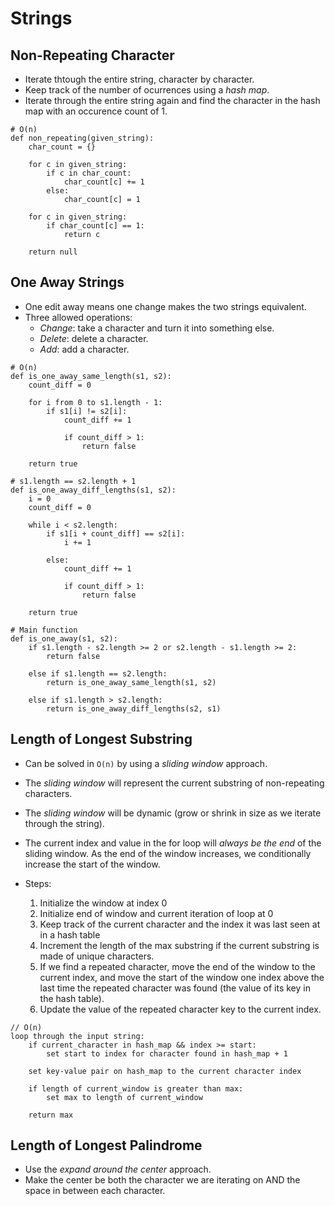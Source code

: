 # Strings

## Non-Repeating Character

* Iterate thtough the entire string, character by character.
* Keep track of the number of ocurrences using a *hash map*.
* Iterate through the entire string again and find the character in the hash map
  with an occurence count of 1.

```
# O(n)
def non_repeating(given_string):
    char_count = {}

    for c in given_string:
        if c in char_count:
            char_count[c] += 1
        else:
            char_count[c] = 1

    for c in given_string:
        if char_count[c] == 1:
            return c

    return null
```

## One Away Strings

* One edit away means one change makes the two strings equivalent.
* Three allowed operations:
  * *Change*: take a character and turn it into something else.
  * *Delete*: delete a character.
  * *Add*: add a character.

```
# O(n)
def is_one_away_same_length(s1, s2):
    count_diff = 0

    for i from 0 to s1.length - 1:
        if s1[i] != s2[i]:
            count_diff += 1

            if count_diff > 1:
                return false

    return true

# s1.length == s2.length + 1
def is_one_away_diff_lengths(s1, s2):
    i = 0
    count_diff = 0

    while i < s2.length:
        if s1[i + count_diff] == s2[i]:
            i += 1

        else:
            count_diff += 1

            if count_diff > 1:
                return false

    return true

# Main function
def is_one_away(s1, s2):
    if s1.length - s2.length >= 2 or s2.length - s1.length >= 2:
        return false

    else if s1.length == s2.length:
        return is_one_away_same_length(s1, s2)

    else if s1.length > s2.length:
        return is_one_away_diff_lengths(s2, s1)
```

## Length of Longest Substring

* Can be solved in `O(n)` by using a *sliding window* approach.
* The *sliding window* will represent the current substring of non-repeating characters.
* The *sliding window* will be dynamic (grow or shrink in size as we iterate through the string).
* The current index and value in the for loop will *always be the end* of the sliding window. As the end of the window increases, we conditionally increase the start of the window.

* Steps:
  1. Initialize the window at index 0
  2. Initialize end of window and current iteration of loop at 0
  3. Keep track of the current character and the index it was last seen at in a hash table
  4. Increment the length of the max substring if the current substring is made of unique characters.
  5. If we find a repeated character, move the end of the window to the current index, and move the start of the window one index above the last time the repeated character was found (the value of its key in the hash table).
  6. Update the value of the repeated character key to the current index.

```
// O(n)
loop through the input string:
    if current_character in hash_map && index >= start:
        set start to index for character found in hash_map + 1

    set key-value pair on hash_map to the current character index

    if length of current_window is greater than max:
        set max to length of current_window

    return max
```

## Length of Longest Palindrome

* Use the *expand around the center* approach.
* Make the center be both the character we are iterating on AND the space in between each character.
